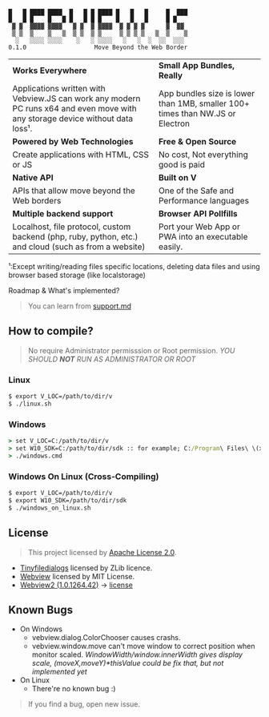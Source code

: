 ```
█   █ ████ ████  █   █ █ ████ █   █   █     █  ███
█   █ █    █   █ █   █ █ █    █   █   █     █ █   
 ▓ ▓  ▓▓▓▓ ▓▓▓▓   ▓ ▓  ▓ ▓▓▓▓  ▓ ▓ ▓ ▓      ▓  ▓▓ 
 ▒ ▒  ▒    ▒   ▒  ▒ ▒  ▒ ▒     ▒ ▒ ▒ ▒   ▒  ▒    ▒
  ░   ░░░░ ░░░░    ░   ░ ░░░░   ░   ░  ░  ░░  ░░░ 
0.1.0                   Move Beyond the Web Border
```
|                  |                    |
|------------------|--------------------|
| **Works Everywhere** | **Small App Bundles, Really** |
| Applications written with Vebview.JS can work any modern PC runs x64 and even move with any storage device without data loss¹. | App bundles size is lower than 1MB, smaller 100+ times than NW.JS or Electron |
| **Powered by Web Technologies** | **Free & Open Source** |
| Create applications with HTML, CSS or JS | No cost, Not everything good is paid |
| **Native API** | **Built on V** |
| APIs that allow move beyond the Web borders | One of the Safe and Performance languages |
| **Multiple backend support** | **Browser API Pollfills** |
| Localhost, file protocol, custom backend (php, ruby, python, etc.) and cloud (such as from a website) | Port your Web App or PWA into an executable easily. |

¹:Except writing/reading files specific locations, deleting data files and using browser based storage (like localstorage)

Roadmap & What's implemented?

> You can learn from [support.md](./support.md)

## How to compile?

> No require Administrator permisssion or Root permission. *YOU SHOULD **NOT** RUN AS ADMINISTRATOR OR ROOT*

### **Linux**
```bash
$ export V_LOC=/path/to/dir/v
$ ./linux.sh
```

### **Windows**
```cmd
> set V_LOC=C:/path/to/dir/v
> set W10_SDK=C:/path/to/dir/sdk :: for example; C:/Program\ Files\ \(x86\)/Windows\ Kits/10/Include/10.0.22621.0
> ./windows.cmd
```

### **Windows On Linux (Cross-Compiling)**
```bash
$ export V_LOC=/path/to/dir/v
$ export W10_SDK=/path/to/dir/sdk
$ ./windows_on_linux.sh
```

## License

> This project licensed by [Apache License 2.0](./LICENSE).
* [Tinyfiledialogs](https://sourceforge.net/projects/tinyfiledialogs/) licensed by ZLib licence.
* [Webview](https://github.com/malisipi/vebview-webview) licensed by MIT License.
* [Webview2 (1.0.1264.42)](https://www.nuget.org/packages/Microsoft.Web.WebView2/) -&gt; [license](./libs/webview2/LICENSE.txt)

## Known Bugs

* On Windows
    * vebview.dialog.ColorChooser causes crashs.
    * vebview.window.move can't move window to correct position when monitor scaled. _WindowWidth/window.innerWidth gives display scale, (moveX,moveY)*thisValue could be fix that, but not implemented yet_
* On Linux
    * There're no known bug :)

> If you find a bug, open new issue.